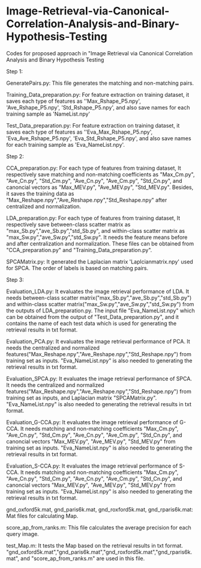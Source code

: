 # Image-Retrieval-via-Canonical-Correlation-Analysis-and-Binary-Hypothesis-Testing
Codes for proposed approach in "Image Retrieval via Canonical Correlation Analysis and Binary Hypothesis Testing

Step 1:

GeneratePairs.py: This file generates the matching and non-matching pairs.

Training_Data_preparation.py: For feature extraction on training dataset, it saves each type of features as ''Max_Rshape_P5.npy', 'Ave_Rshape_P5.npy', 'Std_Rshape_P5.npy', and also save names for each training sample as 'NameList.npy'

Test_Data_preparation.py: For feature extraction on training dataset, it saves each type of features as ''Eva_Max_Rshape_P5.npy', 'Eva_Ave_Rshape_P5.npy', 'Eva_Std_Rshape_P5.npy', and also save names for each training sample as 'Eva_NameList.npy'.

Step 2:

CCA_preparation.py: For each type of features from training dataset, It respectively save matching and non-matching coefficients as "Max_Cm.py", "Ave_Cn.py", "Std_Cm.py", "Ave_Cn.py", "Ave_Cm.py", "Std_Cn.py", and canoncial vectors as "Max_MEV.py", "Ave_MEV.py", "Std_MEV.py". Besides, it saves the training data as "Max_Reshape.npy","Ave_Reshape.npy","Std_Reshape.npy" after centralized and normalization.

LDA_preparation.py: For each type of features from training dataset, It respectively save between-class scatter matrix as "max_Sb.py","ave_Sb.py","std_Sb.py", and within-class scatter matrix as "max_Sw.py","ave_Sw.py","std_Sw.py". It needs the feature means before and after centralization and normalization. These files can be obtained from "CCA_preparation.py" and "Training_Data_preparation.py".

SPCAMatrix.py: It generated the Laplacian matrix 'Laplcianmatrix.npy' used for SPCA. The order of labels is based on matching pairs.

Step 3:

Evaluation_LDA.py: It evaluates the image retrieval performance of LDA. It needs between-class scatter matrix("max_Sb.py","ave_Sb.py","std_Sb.py") and within-class scatter matrix("max_Sw.py","ave_Sw.py","std_Sw.py") from the outputs of LDA_preparation.py. The input file "Eva_NameList.npy" which can be obtained from the output of "Test_Data_preparation.py", and it contains the name of each test data which is used for generating the retrieval results in txt format. 

Evaluation_PCA.py: It evaluates the image retrieval performance of PCA. It needs the centralized and normalized features("Max_Reshape.npy","Ave_Reshape.npy","Std_Reshape.npy") from training set as inputs.  "Eva_NameList.npy" is also needed to generating the retrieval results in txt format.

Evaluation_SPCA.py: It evaluates the image retrieval performance of SPCA. It needs the centralized and normalized features("Max_Reshape.npy","Ave_Reshape.npy","Std_Reshape.npy") from training set as inputs, and Laplacian matrix "SPCAMatrix.py". "Eva_NameList.npy" is also needed to generating the retrieval results in txt format.

Evaluation_G-CCA.py: It evaluates the image retrieval performance of G-CCA. It needs matching and non-matching coefficients "Max_Cm.py", "Ave_Cn.py", "Std_Cm.py", "Ave_Cn.py", "Ave_Cm.py", "Std_Cn.py", and canoncial vectors "Max_MEV.py", "Ave_MEV.py", "Std_MEV.py" from training set as inputs. "Eva_NameList.npy" is also needed to generating the retrieval results in txt format.

Evaluation_S-CCA.py: It evaluates the image retrieval performance of S-CCA. It needs matching and non-matching coefficients "Max_Cm.py", "Ave_Cn.py", "Std_Cm.py", "Ave_Cn.py", "Ave_Cm.py", "Std_Cn.py", and canoncial vectors "Max_MEV.py", "Ave_MEV.py", "Std_MEV.py" from training set as inputs. "Eva_NameList.npy" is also needed to generating the retrieval results in txt format.

gnd_oxford5k.mat, gnd_paris6k.mat, gnd_roxford5k.mat, gnd_rparis6k.mat: Mat files for calculating Map.

score_ap_from_ranks.m: This file calculates the average precision for each query image.

test_Map.m: It tests the Map based on the retrieval results in txt format. "gnd_oxford5k.mat","gnd_paris6k.mat","gnd_roxford5k.mat","gnd_rparis6k.mat", and "score_ap_from_ranks.m" are used in this file.



